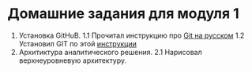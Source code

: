 # Домашние задания для модуля 1

1. Установка GitHuB.
1.1 Прочитал инструкцию про <a href="http://bi0morph.github.io/hello-world/" rel="nofollow">Git на русском</a>
1.2 Установил GIT по этой <a href="https://github.com/Data-Learn/data-engineering/blob/master/how-to/How%20to%20get%20git.md" rel="nonfollow">инструкции</a>
2. Архитиктура аналитического решения.
2.1 Нарисовал верхнеуровневую архитектуру.